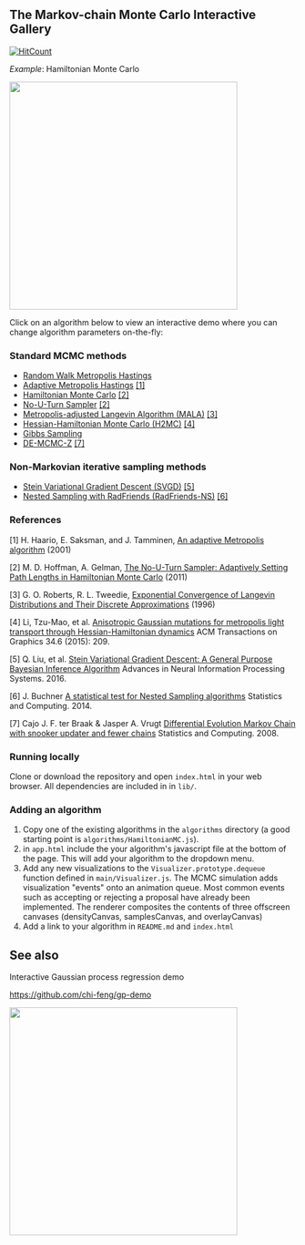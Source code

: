 ## The Markov-chain Monte Carlo Interactive Gallery

[![HitCount](http://hits.dwyl.io/chi-feng/mcmc-demo.svg)](http://hits.dwyl.io/chi-feng/mcmc-demo)

*Example*: Hamiltonian Monte Carlo

<a href="https://chi-feng.github.io/mcmc-demo/app.html?algorithm=HamiltonianMC&target=banana" target="_blank"><img src="https://raw.githubusercontent.com/chi-feng/mcmc-demo/master/docs/hmc.gif" width="400" /></a>

Click on an algorithm below to view an interactive demo where you can change algorithm parameters on-the-fly:

### Standard MCMC methods 
*   [Random Walk Metropolis Hastings](https://chi-feng.github.io/mcmc-demo/app.html?algorithm=RandomWalkMH&target=banana)
*   [Adaptive Metropolis Hastings](https://chi-feng.github.io/mcmc-demo/app.html?algorithm=AdaptiveMH&target=banana) [[1]](#ref-1)
*   [Hamiltonian Monte Carlo](https://chi-feng.github.io/mcmc-demo/app.html?algorithm=HamiltonianMC&target=banana) [[2]](#ref-2)
*   [No-U-Turn Sampler](https://chi-feng.github.io/mcmc-demo/app.html?algorithm=NaiveNUTS&target=banana) [[2]](#ref-2)
*   [Metropolis-adjusted Langevin Algorithm (MALA)](https://chi-feng.github.io/mcmc-demo/app.html?algorithm=MALA&target=banana) [[3]](#ref-3)
*   [Hessian-Hamiltonian Monte Carlo (H2MC)](https://chi-feng.github.io/mcmc-demo/app.html?algorithm=H2MC&target=banana) [[4]](#ref-4)
*   [Gibbs Sampling](https://chi-feng.github.io/mcmc-demo/app.html?algorithm=GibbsSampling&target=banana)
*   [DE-MCMC-Z](https://chi-feng.github.io/mcmc-demo/app.html?algorithm=DE-MCMC-Z&target=banana) [[7]](#ref-7)

### Non-Markovian iterative sampling methods
*   [Stein Variational Gradient Descent (SVGD)](https://chi-feng.github.io/mcmc-demo/app.html?algorithm=SVGD&target=banana&delay=0) [[5]](#ref-5)
*   [Nested Sampling with RadFriends (RadFriends-NS)](https://chi-feng.github.io/mcmc-demo/app.html?algorithm=RadFriends-NS&target=banana) [[6]](#ref-6)

### References

[1] H. Haario, E. Saksman, and J. Tamminen, [An adaptive Metropolis algorithm](http://projecteuclid.org/euclid.bj/1080222083) (2001)

[2] M. D. Hoffman, A. Gelman, [The No-U-Turn Sampler: Adaptively Setting Path Lengths in Hamiltonian Monte Carlo](http://arxiv.org/abs/1111.4246) (2011)

[3] G. O. Roberts, R. L. Tweedie, [Exponential Convergence of Langevin Distributions and Their Discrete Approximations](http://www2.stat.duke.edu/~scs/Courses/Stat376/Papers/Langevin/RobertsTweedieBernoulli1996.pdf) (1996)

[4] Li, Tzu-Mao, et al. [Anisotropic Gaussian mutations for metropolis light transport through Hessian-Hamiltonian dynamics](https://people.csail.mit.edu/tzumao/h2mc/) ACM Transactions on Graphics 34.6 (2015): 209.

[5] Q. Liu, et al. [Stein Variational Gradient Descent: A General Purpose Bayesian Inference Algorithm](http://www.cs.dartmouth.edu/~dartml/project.html?p=vgd) Advances in Neural Information Processing Systems. 2016.

[6] J. Buchner [A statistical test for Nested Sampling algorithms](https://arxiv.org/abs/1407.5459) Statistics and Computing. 2014.

[7] Cajo J. F. ter Braak & Jasper A. Vrugt [Differential Evolution Markov Chain with snooker updater and fewer chains](https://link.springer.com/article/10.1007/s11222-008-9104-9) Statistics and Computing. 2008.

### Running locally
Clone or download the repository and open `index.html` in your web browser. All dependencies are included in in `lib/`.

### Adding an algorithm
1. Copy one of the existing algorithms in the `algorithms` directory (a good starting point is `algorithms/HamiltonianMC.js`). 
1. in `app.html` include the your algorithm's javascript file at the bottom of the page. This will add your algorithm to the dropdown menu. 
1. Add any new visualizations to the `Visualizer.prototype.dequeue` function defined in `main/Visualizer.js`. The MCMC simulation adds visualization "events" onto an animation queue. Most common events such as accepting or rejecting a proposal have already been implemented. The renderer composites the contents of three offscreen canvases (densityCanvas, samplesCanvas, and overlayCanvas)
1. Add a link to your algorithm in `README.md` and `index.html`

## See also

Interactive Gaussian process regression demo

https://github.com/chi-feng/gp-demo

<a href="https://github.com/chi-feng/gp-demo"><img src="https://raw.githubusercontent.com/chi-feng/gp-demo/master/screenshot.png" width="400" /></a>
